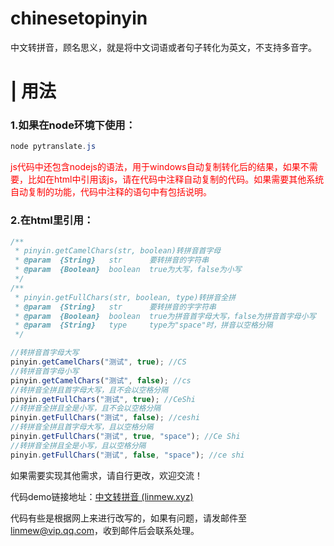 # chinesetopinyin
中文转拼音，顾名思义，就是将中文词语或者句子转化为英文，不支持多音字。

# | 用法

### 1.如果在node环境下使用：

```powershell
node pytranslate.js
```

​		<font color='red'>js代码中还包含nodejs的语法，用于windows自动复制转化后的结果，如果不需要，比如在html中引用该js，请在代码中注释自动复制的代码。如果需要其他系统自动复制的功能，代码中注释的语句中有包括说明。</font>

### 2.在html里引用：

```javascript
/**
 * pinyin.getCamelChars(str, boolean)转拼音首字母
 * @param  {String}   str      要转拼音的字符串
 * @param  {Boolean}  boolean  true为大写，false为小写
 */
/**
 * pinyin.getFullChars(str, boolean, type)转拼音全拼
 * @param  {String}   str      要转拼音的字字符串
 * @param  {Boolean}  boolean  true为拼音首字母大写，false为拼音首字母小写
 * @param  {String}   type     type为"space"时，拼音以空格分隔
 */

//转拼音首字母大写
pinyin.getCamelChars("测试", true); //CS
//转拼音首字母小写
pinyin.getCamelChars("测试", false); //cs
//转拼音全拼且首字母大写，且不会以空格分隔
pinyin.getFullChars("测试", true); //CeShi
//转拼音全拼且全是小写，且不会以空格分隔
pinyin.getFullChars("测试", false); //ceshi
//转拼音全拼且首字母大写，且以空格分隔
pinyin.getFullChars("测试", true, "space"); //Ce Shi
//转拼音全拼且全是小写，且以空格分隔
pinyin.getFullChars("测试", false, "space"); //ce shi
```

如果需要实现其他需求，请自行更改，欢迎交流！

代码demo链接地址：[中文转拼音 (linmew.xyz)](https://linmew.xyz/tools/chinesetpy/)

代码有些是根据网上来进行改写的，如果有问题，请发邮件至[linmew@vip.qq.com](mailto:linmew@vip.qq.com)，收到邮件后会联系处理。

